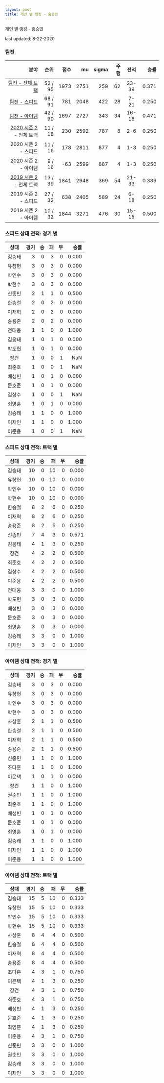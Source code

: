 ```yaml
---
layout: post
title: 개인 별 랭킹 - 홍승민
---
```



개인 별 랭킹 - 홍승민


last updated: 8-22-2020


### 팀전

| 분야 | 순위 | 점수 | mu | sigma | 주행 | 전적 | 승률 |
|---:|---:|---:|---:|---:|---:|:---:|---:|
| [팀전 - 전체 트랙](../team-full) | 52 / 95 | 1973 | 2751 | 259 | 62 | 23-39 | 0.371 |
| [팀전 - 스피드](../team-speed) | 68 / 91 | 781 | 2048 | 422 | 28 | 7-21 | 0.250 |
| [팀전 - 아이템](../team-item) | 42 / 90 | 1697 | 2727 | 343 | 34 | 16-18 | 0.471 |
| [2020 시즌 2](../teams-t2020_2) - 전체 트랙 | 11 / 18 | 230 | 2592 | 787 | 8 | 2-6 | 0.250 |
| 2020 시즌 2 - 스피드 | 11 / 16 | 178 | 2811 | 877 | 4 | 1-3 | 0.250 |
| 2020 시즌 2 - 아이템 | 9 / 16 | -63 | 2599 | 887 | 4 | 1-3 | 0.250 |
| [2019 시즌 2](../teams-t2019_2) - 전체 트랙 | 13 / 39 | 1841 | 2948 | 369 | 54 | 21-33 | 0.389 |
| 2019 시즌 2 - 스피드 | 27 / 32 | 638 | 2405 | 589 | 24 | 6-18 | 0.250 |
| 2019 시즌 2 - 아이템 | 10 / 32 | 1844 | 3271 | 476 | 30 | 15-15 | 0.500 |

### 스피드 상대 전적: 경기 별

| 상대 | 경기 | 승 | 패 | 무 | 승률 |
|:---:|---:|---:|---:|---:|---:|
| 김승태 | 3 | 0 | 3 | 0 | 0.000 |
| 유창현 | 3 | 0 | 3 | 0 | 0.000 |
| 박인수 | 3 | 0 | 3 | 0 | 0.000 |
| 박현수 | 3 | 0 | 3 | 0 | 0.000 |
| 신종민 | 2 | 1 | 1 | 0 | 0.500 |
| 한승철 | 2 | 0 | 2 | 0 | 0.000 |
| 이재혁 | 2 | 0 | 2 | 0 | 0.000 |
| 송용준 | 2 | 0 | 2 | 0 | 0.000 |
| 전대웅 | 1 | 1 | 0 | 0 | 1.000 |
| 김응태 | 1 | 0 | 1 | 0 | 0.000 |
| 박도현 | 1 | 0 | 1 | 0 | 0.000 |
| 장건 | 1 | 0 | 0 | 1 | NaN |
| 최준호 | 1 | 0 | 0 | 1 | NaN |
| 배성빈 | 1 | 0 | 1 | 0 | 0.000 |
| 문호준 | 1 | 0 | 1 | 0 | 0.000 |
| 김상수 | 1 | 0 | 0 | 1 | NaN |
| 최영훈 | 1 | 0 | 1 | 0 | 0.000 |
| 김승래 | 1 | 1 | 0 | 0 | 1.000 |
| 이재인 | 1 | 1 | 0 | 0 | 1.000 |
| 이준용 | 1 | 0 | 0 | 1 | NaN |

### 스피드 상대 전적: 트랙 별

| 상대 | 경기 | 승 | 패 | 무 | 승률 |
|:---:|---:|---:|---:|---:|---:|
| 김승태 | 10 | 0 | 10 | 0 | 0.000 |
| 유창현 | 10 | 0 | 10 | 0 | 0.000 |
| 박인수 | 10 | 0 | 10 | 0 | 0.000 |
| 박현수 | 10 | 0 | 10 | 0 | 0.000 |
| 한승철 | 8 | 2 | 6 | 0 | 0.250 |
| 이재혁 | 8 | 2 | 6 | 0 | 0.250 |
| 송용준 | 8 | 2 | 6 | 0 | 0.250 |
| 신종민 | 7 | 4 | 3 | 0 | 0.571 |
| 김응태 | 4 | 1 | 3 | 0 | 0.250 |
| 장건 | 4 | 2 | 2 | 0 | 0.500 |
| 최준호 | 4 | 2 | 2 | 0 | 0.500 |
| 김상수 | 4 | 2 | 2 | 0 | 0.500 |
| 이준용 | 4 | 2 | 2 | 0 | 0.500 |
| 전대웅 | 3 | 3 | 0 | 0 | 1.000 |
| 박도현 | 3 | 0 | 3 | 0 | 0.000 |
| 배성빈 | 3 | 0 | 3 | 0 | 0.000 |
| 문호준 | 3 | 0 | 3 | 0 | 0.000 |
| 최영훈 | 3 | 0 | 3 | 0 | 0.000 |
| 김승래 | 3 | 3 | 0 | 0 | 1.000 |
| 이재인 | 3 | 3 | 0 | 0 | 1.000 |

### 아이템 상대 전적: 경기 별

| 상대 | 경기 | 승 | 패 | 무 | 승률 |
|:---:|---:|---:|---:|---:|---:|
| 김승태 | 3 | 0 | 3 | 0 | 0.000 |
| 유창현 | 3 | 0 | 3 | 0 | 0.000 |
| 박인수 | 3 | 0 | 3 | 0 | 0.000 |
| 박현수 | 3 | 0 | 3 | 0 | 0.000 |
| 사상훈 | 2 | 1 | 1 | 0 | 0.500 |
| 한승철 | 2 | 1 | 1 | 0 | 0.500 |
| 이재혁 | 2 | 1 | 1 | 0 | 0.500 |
| 송용준 | 2 | 1 | 1 | 0 | 0.500 |
| 신종민 | 1 | 1 | 0 | 0 | 1.000 |
| 조다훈 | 1 | 1 | 0 | 0 | 1.000 |
| 이은택 | 1 | 0 | 1 | 0 | 0.000 |
| 장건 | 1 | 1 | 0 | 0 | 1.000 |
| 권순민 | 1 | 1 | 0 | 0 | 1.000 |
| 최준호 | 1 | 1 | 0 | 0 | 1.000 |
| 배성빈 | 1 | 0 | 1 | 0 | 0.000 |
| 문호준 | 1 | 0 | 1 | 0 | 0.000 |
| 최영훈 | 1 | 0 | 1 | 0 | 0.000 |
| 김승래 | 1 | 1 | 0 | 0 | 1.000 |
| 이재인 | 1 | 1 | 0 | 0 | 1.000 |
| 이준용 | 1 | 1 | 0 | 0 | 1.000 |

### 아이템 상대 전적: 트랙 별

| 상대 | 경기 | 승 | 패 | 무 | 승률 |
|:---:|---:|---:|---:|---:|---:|
| 김승태 | 15 | 5 | 10 | 0 | 0.333 |
| 유창현 | 15 | 5 | 10 | 0 | 0.333 |
| 박인수 | 15 | 5 | 10 | 0 | 0.333 |
| 박현수 | 15 | 5 | 10 | 0 | 0.333 |
| 사상훈 | 8 | 4 | 4 | 0 | 0.500 |
| 한승철 | 8 | 4 | 4 | 0 | 0.500 |
| 이재혁 | 8 | 4 | 4 | 0 | 0.500 |
| 송용준 | 8 | 4 | 4 | 0 | 0.500 |
| 조다훈 | 4 | 3 | 1 | 0 | 0.750 |
| 이은택 | 4 | 1 | 3 | 0 | 0.250 |
| 장건 | 4 | 3 | 1 | 0 | 0.750 |
| 최준호 | 4 | 3 | 1 | 0 | 0.750 |
| 배성빈 | 4 | 1 | 3 | 0 | 0.250 |
| 문호준 | 4 | 1 | 3 | 0 | 0.250 |
| 최영훈 | 4 | 1 | 3 | 0 | 0.250 |
| 이준용 | 4 | 3 | 1 | 0 | 0.750 |
| 신종민 | 3 | 3 | 0 | 0 | 1.000 |
| 권순민 | 3 | 3 | 0 | 0 | 1.000 |
| 김승래 | 3 | 3 | 0 | 0 | 1.000 |
| 이재인 | 3 | 3 | 0 | 0 | 1.000 |

